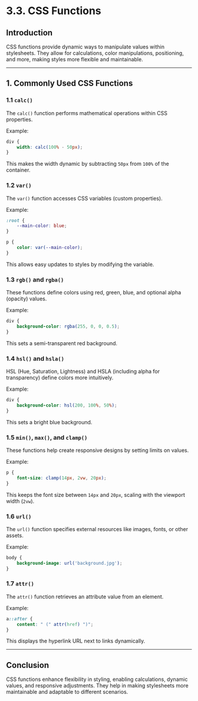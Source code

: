 # 3.3. CSS Functions

## Introduction
CSS functions provide dynamic ways to manipulate values within stylesheets. They allow for calculations, color manipulations, positioning, and more, making styles more flexible and maintainable.

---

## 1. Commonly Used CSS Functions

### 1.1 `calc()`
The `calc()` function performs mathematical operations within CSS properties.

Example:
```css
div {
    width: calc(100% - 50px);
}
```
This makes the width dynamic by subtracting `50px` from `100%` of the container.

### 1.2 `var()`
The `var()` function accesses CSS variables (custom properties).

Example:
```css
:root {
    --main-color: blue;
}

p {
    color: var(--main-color);
}
```
This allows easy updates to styles by modifying the variable.

### 1.3 `rgb()` and `rgba()`
These functions define colors using red, green, blue, and optional alpha (opacity) values.

Example:
```css
div {
    background-color: rgba(255, 0, 0, 0.5);
}
```
This sets a semi-transparent red background.

### 1.4 `hsl()` and `hsla()`
HSL (Hue, Saturation, Lightness) and HSLA (including alpha for transparency) define colors more intuitively.

Example:
```css
div {
    background-color: hsl(200, 100%, 50%);
}
```
This sets a bright blue background.

### 1.5 `min()`, `max()`, and `clamp()`
These functions help create responsive designs by setting limits on values.

Example:
```css
p {
    font-size: clamp(14px, 2vw, 20px);
}
```
This keeps the font size between `14px` and `20px`, scaling with the viewport width (`2vw`).

### 1.6 `url()`
The `url()` function specifies external resources like images, fonts, or other assets.

Example:
```css
body {
    background-image: url('background.jpg');
}
```

### 1.7 `attr()`
The `attr()` function retrieves an attribute value from an element.

Example:
```css
a::after {
    content: " (" attr(href) ")";
}
```
This displays the hyperlink URL next to links dynamically.

---

## Conclusion
CSS functions enhance flexibility in styling, enabling calculations, dynamic values, and responsive adjustments. They help in making stylesheets more maintainable and adaptable to different scenarios.

